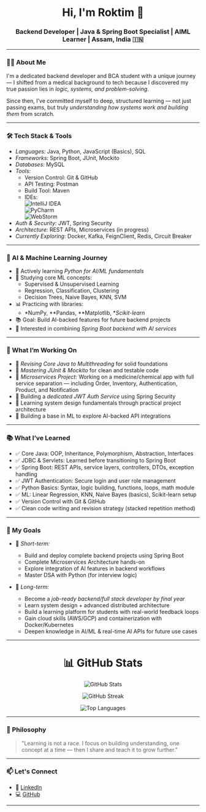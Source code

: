 <h1 align="center">Hi, I'm Roktim 👋</h1>
<h3 align="center">Backend Developer | Java & Spring Boot Specialist | AIML Learner | Assam, India 🇮🇳</h3>

---

### 👨‍💻 About Me

I'm a dedicated backend developer and BCA student with a unique journey — I shifted from a medical background to tech because I discovered my true passion lies in *logic, systems, and problem-solving*.

Since then, I’ve committed myself to deep, structured learning — not just passing exams, but truly *understanding how systems work and building them* from scratch.

---

### 🛠 Tech Stack & Tools

- *Languages:* Java, Python, JavaScript (Basics), SQL  
- *Frameworks:* Spring Boot, JUnit, Mockito  
- *Databases:* MySQL  
- *Tools:*  
  - Version Control: Git & GitHub  
  - API Testing: Postman  
  - Build Tool: Maven  
  - IDEs:  
    ![IntelliJ IDEA](https://img.shields.io/badge/IntelliJ_IDEA-000000?style=flat&logo=intellij-idea&logoColor=white)  
    ![PyCharm](https://img.shields.io/badge/PyCharm-000000?style=flat&logo=pycharm&logoColor=white)  
    ![WebStorm](https://img.shields.io/badge/WebStorm-000000?style=flat&logo=webstorm&logoColor=white)  
- *Auth & Security:* JWT, Spring Security  
- *Architecture:* REST APIs, Microservices (in progress)  
- *Currently Exploring:* Docker, Kafka, FeignClient, Redis, Circuit Breaker  

---

### 🤖 AI & Machine Learning Journey

- 🚀 Actively learning *Python for AI/ML fundamentals*
- 🧠 Studying core ML concepts:  
  - Supervised & Unsupervised Learning  
  - Regression, Classification, Clustering  
  - Decision Trees, Naive Bayes, KNN, SVM  
- 📊 Practicing with libraries:  
  - *NumPy, **Pandas, **Matplotlib, **Scikit-learn*  
- 📚 Goal: Build AI-backed features for future backend projects  
- 🤝 Interested in combining *Spring Boot backend with AI services*

---

### 🚧 What I’m Working On

- 🔄 *Revising Core Java to Multithreading* for solid foundations  
- 🧪 *Mastering JUnit & Mockito* for clean and testable code  
- 🧩 *Microservices Project:* Working on a medicine/chemical app with full service separation — including Order, Inventory, Authentication, Product, and Notification  
- 🔐 Building a *dedicated JWT Auth Service* using Spring Security  
- 🧠 Learning system design fundamentals through practical project architecture  
- 🤖 Building a base in ML to explore AI-backed API integrations  

---

### 📚 What I’ve Learned

- ✅ Core Java: OOP, Inheritance, Polymorphism, Abstraction, Interfaces  
- ✅ JDBC & Servlets: Learned before transitioning to Spring Boot  
- ✅ Spring Boot: REST APIs, service layers, controllers, DTOs, exception handling  
- ✅ JWT Authentication: Secure login and user role management  
- ✅ Python Basics: Syntax, logic building, functions, loops, math module  
- ✅ ML: Linear Regression, KNN, Naive Bayes (basics), Scikit-learn setup  
- ✅ Version Control with Git & GitHub  
- ✅ Clean code writing and revision strategy (stacked repetition method)

---

### 🎯 My Goals

- 🔨 *Short-term:*  
  - Build and deploy complete backend projects using Spring Boot  
  - Complete Microservices Architecture hands-on  
  - Explore integration of AI features in backend workflows  
  - Master DSA with Python (for interview logic)  

- 🚀 *Long-term:*  
  - Become a *job-ready backend/full stack developer by final year*  
  - Learn system design + advanced distributed architecture  
  - Build a learning platform for students with real-world feedback loops  
  - Gain cloud skills (AWS/GCP) and containerization with Docker/Kubernetes  
  - Deepen knowledge in AI/ML & real-time AI APIs for future use cases  

---

<h1 align="center">📊 GitHub Stats</h1>

<p align="center">
  <img src="https://github-readme-stats.vercel.app/api?username=roktimtaye&show_icons=true&theme=radical" alt="GitHub Stats" />
</p>

<p align="center">
  <img src="https://github-readme-streak-stats.herokuapp.com?user=roktimtaye&theme=radical" alt="GitHub Streak" />
</p>

<p align="center">
  <img src="https://github-readme-stats.vercel.app/api/top-langs/?username=roktimtaye&layout=compact&theme=radical" alt="Top Languages" />
</p>

---

### 🧠 Philosophy

> "Learning is not a race. I focus on building understanding, one concept at a time — then I share and teach it to grow further."

---

### 📫 Let's Connect

- 💼 [LinkedIn](https://linkedin.com/in/YOUR_LINKEDIN)
- 💻 [GitHub](https://github.com/YOUR_GITHUB_USERNAME)

---
